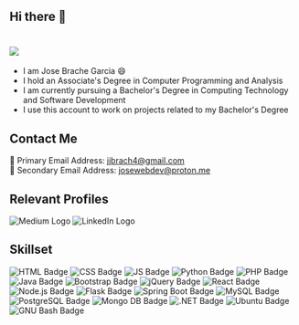 ## Hi there 👋

<!--
**JoseValenciaCodes/JoseValenciaCodes** is a ✨ _special_ ✨ repository because its `README.md` (this file) appears on your GitHub profile.

Here are some ideas to get you started:

- 🔭 I’m currently working on ...
- 🌱 I’m currently learning ...
- 👯 I’m looking to collaborate on ...
- 🤔 I’m looking for help with ...
- 💬 Ask me about ...
- 📫 How to reach me: ...
- 😄 Pronouns: ...
- ⚡ Fun fact: ...
-->

<h1>
  <a href="https://git.io/typing-svg">
    <img src="https://readme-typing-svg.herokuapp.com?color=1e81b0&size=25&lines=Hello+Universe!!!..👋">
  </a>
</h1>

- I am Jose Brache Garcia 😄
- I hold an Associate's Degree in Computer Programming and Analysis
- I am currently pursuing a Bachelor's Degree in Computing Technology and Software Development
- I use this account to work on projects related to my Bachelor's Degree

## Contact Me
<span>&#128231;</span> Primary Email Address: jjbrach4@gmail.com<br/>
<span>&#128231;</span> Secondary Email Address: josewebdev@proton.me<br/>

## Relevant Profiles
<div>
  <a href="https://medium.com/@josewebdev" style="text-decoration: none;">
    <img src="https://img.shields.io/badge/medium-000000?style=for-the-badge&logo=medium&logoColor=white" alt="Medium Logo">
  </a>
  <a href="https://www.linkedin.com/in/jose-brache-garcia/" style="text-decoration: none;">
    <img src="https://img.shields.io/badge/linkedin-1477D1?style=for-the-badge&logo=linkedin&logoColor=white" alt="LinkedIn Logo">
  </a>
</div>

## Skillset
<div>
  <img src="https://img.shields.io/badge/html-E34F26?style=for-the-badge&logo=html5&logoColor=white" alt="HTML Badge">
  <img src="https://img.shields.io/badge/css-1572B6?style=for-the-badge&logo=css3&logoColor=white" alt="CSS Badge">
  <img src="https://img.shields.io/badge/js-F7DF1E?style=for-the-badge&logo=javascript&logoColor=white" alt="JS Badge">
  <img src="https://img.shields.io/badge/python-3776AB?style=for-the-badge&logo=python&logoColor=white" alt="Python Badge">
  <img src="https://img.shields.io/badge/php-777BB4?style=for-the-badge&logo=php&logoColor=white" alt="PHP Badge">
  <img src="https://img.shields.io/badge/Java-ED8B00?style=for-the-badge&logo=openjdk&logoColor=white" alt="Java Badge">
  <img src="https://img.shields.io/badge/bootstrap-7952B3?style=for-the-badge&logo=bootstrap&logoColor=white" alt="Bootstrap Badge">
  <img src="https://img.shields.io/badge/jquery-0769AD?style=for-the-badge&logo=jquery&logoColor=white" alt="jQuery Badge">
  <img src="https://img.shields.io/badge/react-0088CC?style=for-the-badge&logo=react&logoColor=white" alt="React Badge">
  <img src="https://img.shields.io/badge/node.js-339933?style=for-the-badge&logo=node.js&logoColor=white" alt="Node.js Badge">
  <img src="https://img.shields.io/badge/flask-000000?style=for-the-badge&logo=flask&logoColor=white" alt="Flask Badge">
  <img src="https://img.shields.io/badge/Spring%20Boot-6DB33F?style=for-the-badge&logo=springboot&logoColor=white" alt="Spring Boot Badge">
  <img src="https://img.shields.io/badge/mysql-4479A1?style=for-the-badge&logo=mysql&logoColor=white" alt="MySQL Badge">
  <img src="https://img.shields.io/badge/postgresql-4169E1?style=for-the-badge&logo=postgresql&logoColor=white" alt="PostgreSQL Badge">
  <img src="https://img.shields.io/badge/Mongo%20DB-47A248?style=for-the-badge&logo=mongodb&logoColor=white" alt="Mongo DB Badge">
  <img src="https://img.shields.io/badge/.net-512BD4?style=for-the-badge&logo=dotnet&logoColor=#512BD4" alt=".NET Badge">
  <img src="https://img.shields.io/badge/Ubuntu-E95420?style=for-the-badge&logo=ubuntu&logoColor=white" alt="Ubuntu Badge">
  <img src="https://img.shields.io/badge/bash-4EAA25?style=for-the-badge&logo=gnubash&logoColor=white" alt="GNU Bash Badge">
</div>
